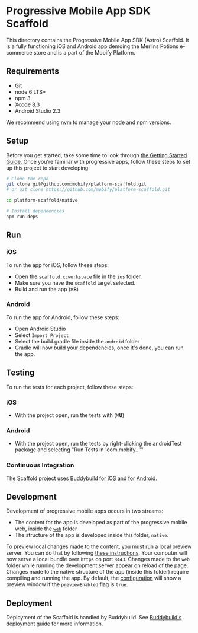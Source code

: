 # Progressive Mobile App SDK Scaffold

This directory contains the Progressive Mobile App SDK (Astro) Scaffold. It is a fully functioning iOS and Android app demoing the Merlins Potions e-commerce store and is a part of the Mobify Platform.

## Requirements

* [Git](https://git-scm.com/)
* node 6 LTS\*
* npm 3
* Xcode 8.3
* Android Studio 2.3

We recommend using [nvm](https://github.com/creationix/nvm#installation) to manage your node and npm versions. 

## Setup

Before you get started, take some time to look through [the Getting Started Guide](http://astro.mobify.com/latest/guides/before-you-begin/). Once you're familiar with progressive apps, follow these steps to set up this project to start developing:

```sh
# Clone the repo
git clone git@github.com:mobify/platform-scaffold.git
# or git clone https://github.com/mobify/platform-scaffold.git

cd platform-scaffold/native

# Install dependencies
npm run deps
```

## Run

### iOS
To run the app for iOS, follow these steps:
- Open the `scaffold.xcworkspace` file in the `ios` folder.
- Make sure you have the `scaffold` target selected.
- Build and run the app (<kbd>⌘**R**</kbd>)

### Android
To run the app for Android, follow these steps:
- Open Android Studio
- Select `Import Project`
- Select the build.gradle file inside the `android` folder
- Gradle will now build your dependencies, once it's done, you can run the app.

## Testing
To run the tests for each project, follow these steps:

### iOS
- With the project open, run the tests with (<kbd>⌘**U**</kbd>)

### Android
- With the project open, run the tests by right-clicking the androidTest package and selecting "Run Tests in 'com.mobify...'"

### Continuous Integration
The Scaffold project uses Buddybuild [for iOS](https://dashboard.buddybuild.com/apps/58adef614b5a980100922518) and [for Android](https://dashboard.buddybuild.com/apps/58addc71d556a80100e89aa3).

## Development
Development of progressive mobile apps occurs in two streams:

- The content for the app is developed as part of the progressive mobile web, inside the [`web`](../web) folder
- The structure of the app is developed inside this folder, `native`.

To preview local changes made to the content, you must run a local preview server. You can do that by following [these instructions](../web#setup). Your computer will now serve a local bundle over `https` on port `8443`. Changes made to the `web` folder while running the development server appear on reload of the page. Changes made to the native structure of the app (inside this folder) require compiling and running the app.
By default, the [configuration](../native/app/config/baseConfig.js) will show a preview window if the `previewEnabled` flag is `true`.

## Deployment
Deployment of the Scaffold is handled by Buddybuild. See [Buddybuild's deployment guide](http://docs.buddybuild.com/docs/deploy-manually) for more information.

